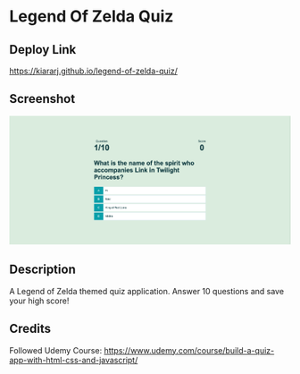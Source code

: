 # Legend Of Zelda Quiz

## Deploy Link

https://kiararj.github.io/legend-of-zelda-quiz/
## Screenshot

![Alt text](/assets/screenshot.png "Screenshot of website")

## Description

A Legend of Zelda themed quiz application. Answer 10 questions and save your high score!

## Credits

Followed Udemy Course: https://www.udemy.com/course/build-a-quiz-app-with-html-css-and-javascript/